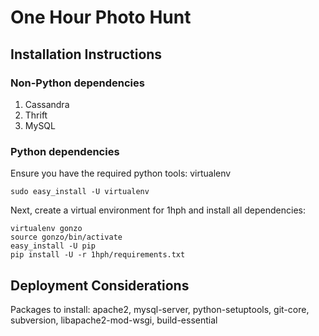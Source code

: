 # One Hour Photo Hunt

## Installation Instructions

### Non-Python dependencies

1. Cassandra
1. Thrift
1. MySQL

### Python dependencies

Ensure you have the required python tools: virtualenv

    sudo easy_install -U virtualenv

Next, create a virtual environment for 1hph and install all dependencies:

    virtualenv gonzo
    source gonzo/bin/activate
    easy_install -U pip
    pip install -U -r 1hph/requirements.txt

## Deployment Considerations

Packages to install: apache2, mysql-server, python-setuptools, git-core, subversion, libapache2-mod-wsgi, build-essential

